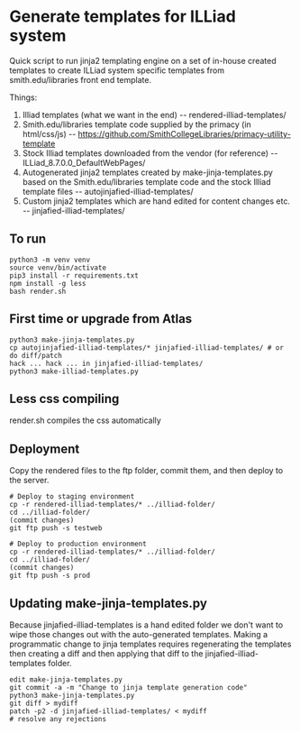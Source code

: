 # Generate templates for ILLiad system

Quick script to run jinja2 templating engine on a set of in-house created templates to create ILLiad system specific templates from smith.edu/libraries front end template.

Things:

1.  Illiad templates (what we want in the end) -- rendered-illiad-templates/
2.  Smith.edu/libraries template code supplied by the primacy (in html/css/js) -- https://github.com/SmithCollegeLibraries/primacy-utility-template
4.  Stock Illiad templates downloaded from the vendor (for reference) -- ILLiad_8.7.0.0_DefaultWebPages/
3.  Autogenerated jinja2 templates created by make-jinja-templates.py based on the Smith.edu/libraries template code and the stock Illiad template files -- autojinjafied-illiad-templates/
4.  Custom jinja2 templates which are hand edited for content changes etc. -- jinjafied-illiad-templates/

## To run
```
python3 -m venv venv
source venv/bin/activate
pip3 install -r requirements.txt
npm install -g less
bash render.sh
```

## First time or upgrade from Atlas
```
python3 make-jinja-templates.py
cp autojinjafied-illiad-templates/* jinjafied-illiad-templates/ # or do diff/patch
hack ... hack ... in jinjafied-illiad-templates/
python3 make-illiad-templates.py
```

## Less css compiling
render.sh compiles the css automatically

## Deployment
Copy the rendered files to the ftp folder, commit them, and then deploy to the server.
```
# Deploy to staging environment
cp -r rendered-illiad-templates/* ../illiad-folder/
cd ../illiad-folder/
(commit changes)
git ftp push -s testweb

# Deploy to production environment
cp -r rendered-illiad-templates/* ../illiad-folder/
cd ../illiad-folder/
(commit changes)
git ftp push -s prod
```

## Updating make-jinja-templates.py

Because jinjafied-illiad-templates is a hand edited folder we don't want to wipe those changes out with the auto-generated templates. Making a programmatic change to jinja templates requires regenerating the templates then creating a diff and then applying that diff to the jinjafied-illiad-templates folder.

```
edit make-jinja-templates.py
git commit -a -m "Change to jinja template generation code"
python3 make-jinja-templates.py
git diff > mydiff
patch -p2 -d jinjafied-illiad-templates/ < mydiff
# resolve any rejections
```
